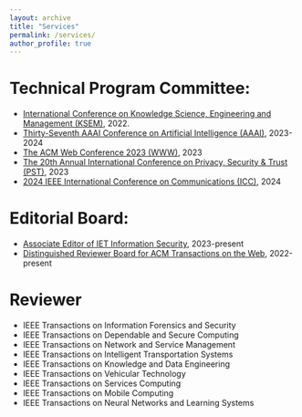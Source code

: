 ```yaml
---
layout: archive
title: "Services"
permalink: /services/
author_profile: true
---
```

Technical Program Committee:
======
* [International Conference on Knowledge Science, Engineering and Management (KSEM)](https://ksem22.smart-conf.net/committee.html), 2022.
* [Thirty-Seventh AAAI Conference on Artificial Intelligence (AAAI)](https://aaai.org/Conferences/AAAI-23/), 2023-2024
* [The ACM Web Conference 2023 (WWW)](https://www2023.thewebconf.org/), 2023
* [The 20th Annual International Conference on Privacy, Security & Trust (PST)](https://pstnet.ca/), 2023
* [2024 IEEE International Conference on Communications (ICC)](https://icc2024.ieee-icc.org/), 2024

Editorial Board:
======
* [Associate Editor of IET Information Security](https://www.hindawi.com/journals/ietis/editors/), 2023-present
* [Distinguished Reviewer Board for ACM Transactions on the Web](https://dl.acm.org/journal/tweb), 2022-present

Reviewer
======
* IEEE Transactions on Information Forensics and Security
* IEEE Transactions on Dependable and Secure Computing
* IEEE Transactions on Network and Service Management
* IEEE Transactions on Intelligent Transportation Systems
* IEEE Transactions on Knowledge and Data Engineering
* IEEE Transactions on Vehicular Technology
* IEEE Transactions on Services Computing
* IEEE Transactions on Mobile Computing
* IEEE Transactions on Neural Networks and Learning Systems

